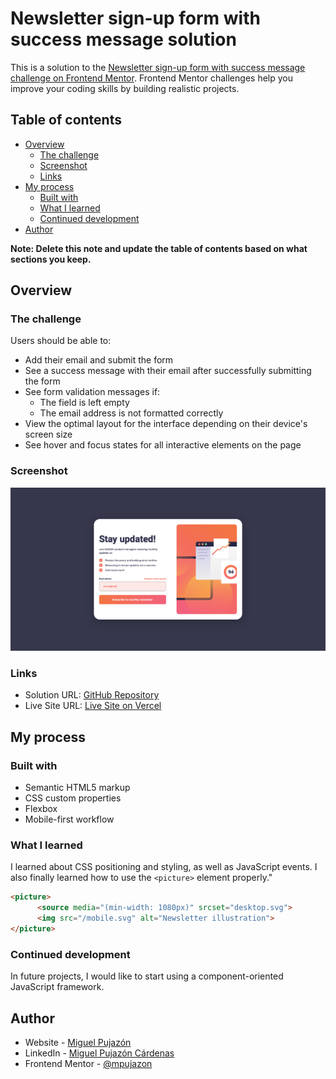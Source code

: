 # Newsletter sign-up form with success message solution

This is a solution to the [Newsletter sign-up form with success message challenge on Frontend Mentor](https://www.frontendmentor.io/challenges/newsletter-signup-form-with-success-message-3FC1AZbNrv). Frontend Mentor challenges help you improve your coding skills by building realistic projects. 

## Table of contents

- [Overview](#overview)
  - [The challenge](#the-challenge)
  - [Screenshot](#screenshot)
  - [Links](#links)
- [My process](#my-process)
  - [Built with](#built-with)
  - [What I learned](#what-i-learned)
  - [Continued development](#continued-development)
- [Author](#author)

**Note: Delete this note and update the table of contents based on what sections you keep.**

## Overview

### The challenge

Users should be able to:

- Add their email and submit the form
- See a success message with their email after successfully submitting the form
- See form validation messages if:
  - The field is left empty
  - The email address is not formatted correctly
- View the optimal layout for the interface depending on their device's screen size
- See hover and focus states for all interactive elements on the page

### Screenshot

![](./screenshot.png)

### Links

- Solution URL: [GitHub Repository](https://github.com/mpujazon/newsletter-sign-up-with-success-message)
- Live Site URL: [Live Site on Vercel](https://newsletter-sign-up-with-success-message-eosin-seven.vercel.app)

## My process

### Built with

- Semantic HTML5 markup
- CSS custom properties
- Flexbox
- Mobile-first workflow

### What I learned

I learned about CSS positioning and styling, as well as JavaScript events. I also finally learned how to use the `<picture>` element properly."

```html
<picture>
      <source media="(min-width: 1080px)" srcset="desktop.svg">
      <img src="/mobile.svg" alt="Newsletter illustration">
</picture>
```

### Continued development

In future projects, I would like to start using a component-oriented JavaScript framework.

## Author

- Website - [Miguel Pujazón](https://mpujazon.dev)
- LinkedIn - [Miguel Pujazón Cárdenas](https://www.linkedin.com/in/mpujazon/)
- Frontend Mentor - [@mpujazon](https://www.frontendmentor.io/profile/mpujazon)
